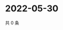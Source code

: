 # 2022-05-30

共 0 条

<!-- BEGIN WEIBO -->
<!-- 最后更新时间 Mon May 30 2022 20:09:30 GMT+0800 (China Standard Time) -->

<!-- END WEIBO -->
